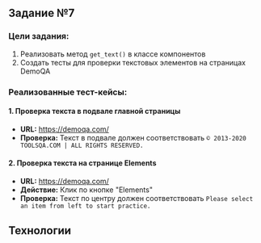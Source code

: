 ##  Задание №7

### Цели задания:
1. Реализовать метод `get_text()` в классе компонентов
2. Создать тесты для проверки текстовых элементов на страницах DemoQA

### Реализованные тест-кейсы:

#### 1. Проверка текста в подвале главной страницы
- **URL:** https://demoqa.com/
- **Проверка:** Текст в подвале должен соответствовать `© 2013-2020 TOOLSQA.COM | ALL RIGHTS RESERVED.`

#### 2. Проверка текста на странице Elements
- **URL:** https://demoqa.com/
- **Действие:** Клик по кнопке "Elements"
- **Проверка:** Текст по центру должен соответствовать `Please select an item from left to start practice.`

##  Технологии
